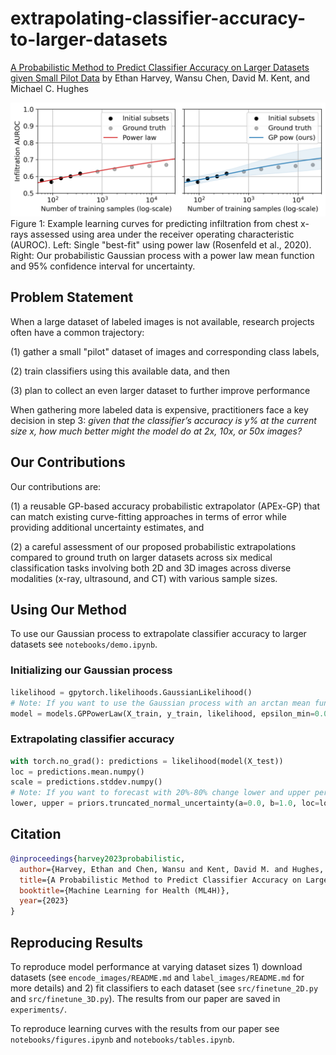 # extrapolating-classifier-accuracy-to-larger-datasets

[A Probabilistic Method to Predict Classifier Accuracy on Larger Datasets given Small Pilot Data](https://arxiv.org/abs/2311.18025) by Ethan Harvey, Wansu Chen, David M. Kent, and Michael C. Hughes

![Figure 1](./motivation.png)
Figure 1: Example learning curves for predicting infiltration from chest x-rays assessed using area under the receiver operating characteristic (AUROC). Left: Single "best-fit" using power law (Rosenfeld et al., 2020). Right: Our probabilistic Gaussian process with a power law mean function and 95% confidence interval for uncertainty.

## Problem Statement

When a large dataset of labeled images is not available, research projects often have a common trajectory:

(1) gather a small "pilot" dataset of images and corresponding class labels,

(2) train classifiers using this available data, and then

(3) plan to collect an even larger dataset to further improve performance

When gathering more labeled data is expensive, practitioners face a key decision in step 3: *given that the classifier’s accuracy is y% at the current size x, how much better might the model do at 2x, 10x, or 50x images?*

## Our Contributions

Our contributions are:

(1) a reusable GP-based accuracy probabilistic extrapolator (APEx-GP) that can match existing curve-fitting approaches in terms of error while providing additional uncertainty estimates, and 

(2) a careful assessment of our proposed probabilistic extrapolations compared to ground truth on larger datasets across six medical classification tasks involving both 2D and 3D images across diverse modalities (x-ray, ultrasound, and CT) with various sample sizes.

## Using Our Method

To use our Gaussian process to extrapolate classifier accuracy to larger datasets see `notebooks/demo.ipynb`.

### Initializing our Gaussian process

```python
likelihood = gpytorch.likelihoods.GaussianLikelihood()
# Note: If you want to use the Gaussian process with an arctan mean function use models.GPArctan() instead.
model = models.GPPowerLaw(X_train, y_train, likelihood, epsilon_min=0.05, with_priors=True)
```

### Extrapolating classifier accuracy

```python
with torch.no_grad(): predictions = likelihood(model(X_test))
loc = predictions.mean.numpy()
scale = predictions.stddev.numpy()
# Note: If you want to forecast with 20%-80% change lower and upper percentile.
lower, upper = priors.truncated_normal_uncertainty(a=0.0, b=1.0, loc=loc, scale=scale, lower_percentile=0.025, upper_percentile=0.975) 
```

## Citation

```bibtex
@inproceedings{harvey2023probabilistic,
  author={Harvey, Ethan and Chen, Wansu and Kent, David M. and Hughes, Michael C.},
  title={A Probabilistic Method to Predict Classifier Accuracy on Larger Datasets given Small Pilot Data},
  booktitle={Machine Learning for Health (ML4H)},
  year={2023}
}
```

## Reproducing Results

To reproduce model performance at varying dataset sizes 1) download datasets (see `encode_images/README.md` and `label_images/README.md` for more details) and 2) fit classifiers to each dataset (see `src/finetune_2D.py` and `src/finetune_3D.py`). The results from our paper are saved in `experiments/`.

To reproduce learning curves with the results from our paper see `notebooks/figures.ipynb` and `notebooks/tables.ipynb`.
